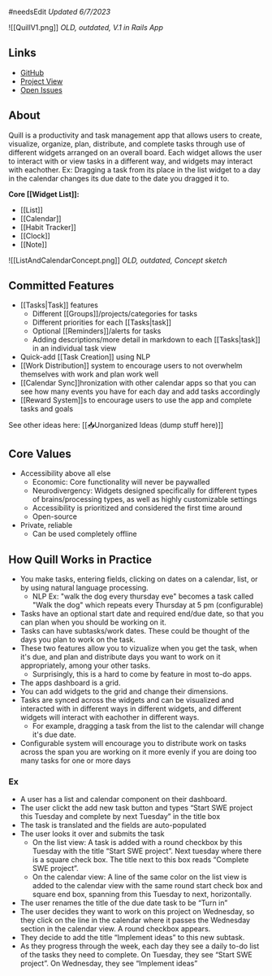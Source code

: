 #needsEdit 
*Updated 6/7/2023*

![[QuillV1.png]]
*OLD, outdated, V.1 in Rails App* 

## Links
- [GitHub](https://github.com/Quill-ToDo/App)
- [Project View](https://github.com/orgs/Quill-ToDo/projects)
- [Open Issues](https://github.com/Quill-ToDo/App/issues)

## About

Quill is a productivity and task management app that allows users to create, visualize, organize, plan, distribute, and complete tasks through use of different widgets arranged on an overall board. Each widget allows the user to interact with or view tasks in a different way, and widgets may interact with eachother. Ex: Dragging a task from its place in the list widget to a day in the calendar changes its due date to the date you dragged it to. 

**Core [[Widget List]]:**
- [[List]]
- [[Calendar]]
- [[Habit Tracker]]
- [[Clock]]
- [[Note]]

![[ListAndCalendarConcept.png]]
*OLD, outdated, Concept sketch*

## Committed Features

- [[Tasks|Task]] features
	- Different [[Groups]]/projects/categories for tasks
	- Different priorities for each [[Tasks|task]]
	- Optional [[Reminders]]/alerts for tasks
	- Adding descriptions/more detail in markdown to each [[Tasks|task]] in an individual task view
- Quick-add [[Task Creation]] using NLP
- [[Work Distribution]] system to encourage users to not overwhelm themselves with work and plan work well
- [[Calendar Sync]]hronization with other calendar apps so that you can see how many events you have for each day and add tasks accordingly
- [[Reward System]]s to encourage users to use the app and complete tasks and goals

See other ideas here: [[📥Unorganized Ideas (dump stuff here)]]

## Core Values

- Accessibility above all else
	- Economic: Core functionality will never be paywalled
	- Neurodivergency: Widgets designed specifically for different types of brains/processing types, as well as highly customizable settings
	- Accessibility is prioritized and considered the first time around
	- Open-source
- Private, reliable
	- Can be used completely offline 

## How Quill Works in Practice

- You make tasks, entering fields, clicking on dates on a calendar, list, or by using natural language processing.
	- NLP Ex: "walk the dog every thursday eve" becomes a task called 
	  "Walk the dog" which repeats every Thursday at 5 pm (configurable)
- Tasks have an optional start date and required end/due date, so that you can plan when you should be working on it. 
- Tasks can have subtasks/work dates. These could be thought of the days you plan to work on the task.
- These two features allow you to vizualize when you get the task, when it's due, and plan and distribute days you want to work on it appropriately, among your other tasks.
	- Surprisingly, this is a hard to come by feature in most to-do apps.
- The apps dashboard is a grid.
- You can add widgets to the grid and change their dimensions.
- Tasks are synced across the widgets and can be visualized and interacted with in different ways in different widgets, and different widgets will interact with eachother in different ways.
	- For example, dragging a task from the list to the calendar will change it's due date.
- Configurable system will encourage you to distribute work on tasks across the span you are working on it more evenly if you are doing too many tasks for one or more days 

### Ex
- A user has a list and calendar component on their dashboard.
- The user clickt the add new task button and types “Start SWE project this Tuesday and complete by next Tuesday” in the title box
- The task is translated and the fields are auto-populated
- The user looks it over and submits the task
    - On the list view: A task is added with a round checkbox by this Tuesday with the title “Start SWE project”. Next tuesday where there is a square check box. The title next to this box reads “Complete SWE project”.
    - On the calendar view: A line of the same color on the list view is added to the calendar view with the same round start check box and square end box, spanning from this Tuesday to next, horizontally.
- The user renames the title of the due date task to be “Turn in”
- The user decides they want to work on this project on Wednesday, so they click on the line in the calendar where it passes the Wednesday section in the calendar view. A round checkbox appears.
- They decide to add the title “Implement ideas” to this new subtask.
- As they progress through the week, each day they see a daily to-do list of the tasks they need to complete. On Tuesday, they see “Start SWE project”. On Wednesday, they see “Implement ideas”